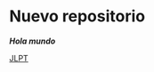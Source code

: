 # Nuevo repositorio

***Hola mundo***

[JLPT](https://encrypted-tbn0.gstatic.com/images?q=tbn:ANd9GcSkgv70raaVb2lqWrSzLdUNg0uBOryIT6MXAg&s)
